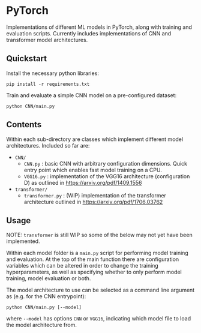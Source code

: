 # PyTorch

Implementations of different ML models in PyTorch, along with training and evaluation scripts. Currently includes implementations of CNN and transformer model architectures.

## Quickstart

Install the necessary python libraries:

```
pip install -r requirements.txt
```

Train and evaluate a simple CNN model on a pre-configured dataset:

```
python CNN/main.py
```

## Contents

Within each sub-directory are classes which implement different model architectures. Included so far are:
* ```CNN/```
  * ```CNN.py``` : basic CNN with arbitrary configuration dimensions. Quick entry point which enables fast model training on a CPU.
  * ```VGG16.py``` : implementation of the VGG16 architecture (configuration D) as outlined in https://arxiv.org/pdf/1409.1556
* ```transformer/```
  * ```transformer.py``` : (WIP) implementation of the transformer architecture outlined in https://arxiv.org/pdf/1706.03762

## Usage

NOTE: ```transformer``` is still WIP so some of the below may not yet have been implemented.

Within each model folder is a ```main.py``` script for performing model training and evaluation. At the top of the main function there are configuration variables which can be altered in order to change the training hyperparameters, as well as specifying whether to only perform model training, model evaluation or both.

The model architecture to use can be selected as a command line argument as (e.g. for the CNN entrypoint):

```
python CNN/main.py [--model]
```

where ```--model``` has options ```CNN``` or ```VGG16```, indicating which model file to load the model architecture from.
